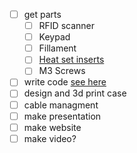 - [ ] get parts
    - [ ] RFID scanner
    - [ ] Keypad
    - [ ] Fillament
    - [ ] [Heat set inserts](https://www.amazon.com/dp/B0D5V3TZLB/ref=sspa_dk_detail_0?pd_rd_i=B0D5V3TZLB&pd_rd_w=wycSJ&content-id=amzn1.sym.386c274b-4bfe-4421-9052-a1a56db557ab&pf_rd_p=386c274b-4bfe-4421-9052-a1a56db557ab&pf_rd_r=RQM86NCGRQV0DSKX1NBD&pd_rd_wg=b32QL&pd_rd_r=1ee313ee-4ca9-461e-af90-f314d0277ace&s=hi&sp_csd=d2lkZ2V0TmFtZT1zcF9kZXRhaWxfdGhlbWF0aWM&th=1)
    - [ ] M3 Screws
- [ ] write code [see here](https://chatgpt.com/c/671267be-3f10-8007-8a5b-90ecdccadb99)
- [ ] design and 3d print case
- [ ] cable managment
- [ ] make presentation
- [ ] make website
- [ ] make video?